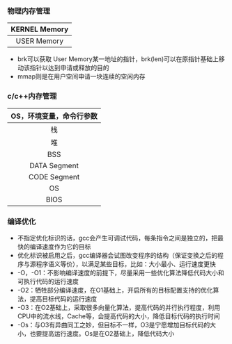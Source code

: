 ### 物理内存管理
| KERNEL Memory |
| :-----------: |
|  USER Memory  |

* brk可以获取 User Memory某一地址的指针，brk(len)可以在原指针基础上移动该指针以达到申请或释放的目的
* mmap则是在用户空间申请一块连续的空闲内存

### c/c++内存管理
| OS，环境变量，命令行参数 |
| :----------------------: |
|            栈            |
|            堆            |
|           BSS            |
|       DATA Segment       |
|       CODE Segment       |
|            OS            |
|           BIOS           |



### 编译优化
* 不指定优化标识的话，gcc会产生可调试代码，每条指令之间是独立的，把最快的编译速度作为它的目标
* 优化标识被启用之后，gcc编译器会试图改变程序的结构（保证变换之后的程序与源程序语义等价），以满足某些目标，比如：大小最小、运行速度更快
* -O，-O1：不影响编译速度的前提下，尽量采用一些优化算法降低代码大小和可执行代码的运行速度
* -O2：牺牲部分编译速度，在O1基础上，开启所有的目标配置支持的优化算法，提高目标代码的运行速度
* -O3：在O2基础上，采取很多向量化算法，提高代码的并行执行程度，利用CPU中的流水线，Cache等，会提高代码的大小，降低目标代码的执行时间
* -Os：与O3有异曲同工之妙，但目标不一样，O3是宁愿增加目标代码的大小，也要提高运行速度。Os是在O2基础上，降低代码大小
